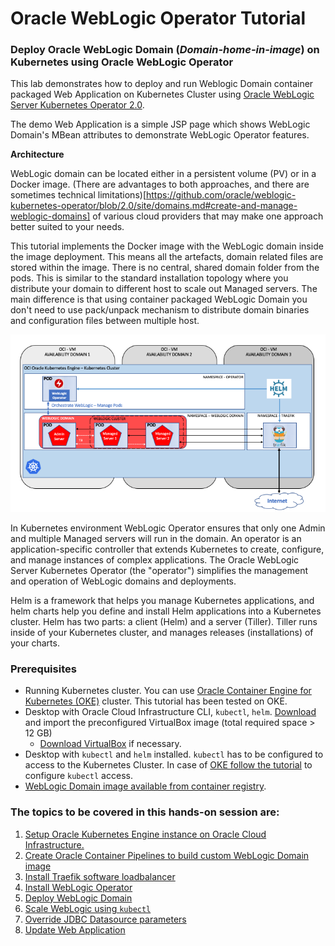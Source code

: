 # Oracle WebLogic Operator Tutorial #

### Deploy Oracle WebLogic Domain (*Domain-home-in-image*) on Kubernetes using Oracle WebLogic Operator  ###

This lab demonstrates how to deploy and run Weblogic Domain container packaged Web Application on Kubernetes Cluster using [Oracle WebLogic Server Kubernetes Operator 2.0](https://github.com/oracle/weblogic-kubernetes-operator).

The demo Web Application is a simple JSP page which shows WebLogic Domain's MBean attributes to demonstrate WebLogic Operator features.

**Architecture**

WebLogic domain can be located either in a persistent volume (PV) or in a Docker image. (There are advantages to both approaches, and there are sometimes technical limitations)[https://github.com/oracle/weblogic-kubernetes-operator/blob/2.0/site/domains.md#create-and-manage-weblogic-domains] of various cloud providers that may make one approach better suited to your needs.

This tutorial implements the Docker image with the WebLogic domain inside the image deployment. This means all the artefacts, domain related files are stored within the image. There is no central, shared domain folder from the pods. This is similar to the standard installation topology where you distribute your domain to different host to scale out Managed servers. The main difference is that using container packaged WebLogic Domain you don't need to use pack/unpack mechanism to distribute domain binaries and configuration files between multiple host.

![](images/wlsonk8s.domain-home-in-image.png)

In Kubernetes environment WebLogic Operator ensures that only one Admin and multiple Managed servers will run in the domain. An operator is an application-specific controller that extends Kubernetes to create, configure, and manage instances of complex applications. The Oracle WebLogic Server Kubernetes Operator (the "operator") simplifies the management and operation of WebLogic domains and deployments.

Helm is a framework that helps you manage Kubernetes applications, and helm charts help you define and install Helm applications into a Kubernetes cluster. Helm has two parts: a client (Helm) and a server (Tiller). Tiller runs inside of your Kubernetes cluster, and manages releases (installations) of your charts.



### Prerequisites ###

- Running Kubernetes cluster. You can use [Oracle Container Engine for Kubernetes (OKE)](setup.oke.md) cluster. This tutorial has been tested on OKE.
- Desktop with Oracle Cloud Infrastructure CLI, `kubectl`, `helm`. [Download](https://drive.google.com/open?id=11CvOZ-j50-2q9-rrQmxpEwmQZbPMkw2a) and import the preconfigured VirtualBox image (total required space > 12 GB)
  - [Download VirtualBox](https://www.virtualbox.org/wiki/Downloads) if necessary.
- Desktop with `kubectl` and `helm` installed. `kubectl` has to be configured to access to the Kubernetes Cluster. In case of [OKE follow the tutorial](setup.oke.md) to configure `kubectl` access.
- [WebLogic Domain image available from container registry](build.weblogic.image.pipeline.md).

### The topics to be covered in this hands-on session are: ###

1. [Setup Oracle Kubernetes Engine instance on Oracle Cloud Infrastructure.](setup.oke.dk.md)
2. [Create Oracle Container Pipelines to build custom WebLogic Domain image](build.weblogic.image.pipeline.md)
3. [Install Traefik software loadbalancer](install.traefik.md)
4. [Install WebLogic Operator](install.operator.md)
5. [Deploy WebLogic Domain](deploy.weblogic.md)
6. [Scale WebLogic using `kubectl`](scale.weblogic.md)
7. [Override JDBC Datasource parameters](override.jdbc.md)
8. [Update Web Application](update.application.md)

